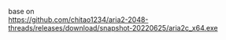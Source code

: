 base on  
https://github.com/chitao1234/aria2-2048-threads/releases/download/snapshot-20220625/aria2c_x64.exe